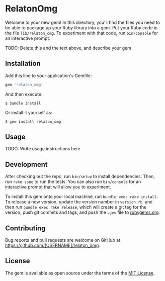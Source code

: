 # RelatonOmg

Welcome to your new gem! In this directory, you'll find the files you need to be able to package up your Ruby library into a gem. Put your Ruby code in the file `lib/relaton_omg`. To experiment with that code, run `bin/console` for an interactive prompt.

TODO: Delete this and the text above, and describe your gem

## Installation

Add this line to your application's Gemfile:

```ruby
gem 'relaton_omg'
```

And then execute:

    $ bundle install

Or install it yourself as:

    $ gem install relaton_omg

## Usage

TODO: Write usage instructions here

## Development

After checking out the repo, run `bin/setup` to install dependencies. Then, run `rake spec` to run the tests. You can also run `bin/console` for an interactive prompt that will allow you to experiment.

To install this gem onto your local machine, run `bundle exec rake install`. To release a new version, update the version number in `version.rb`, and then run `bundle exec rake release`, which will create a git tag for the version, push git commits and tags, and push the `.gem` file to [rubygems.org](https://rubygems.org).

## Contributing

Bug reports and pull requests are welcome on GitHub at https://github.com/[USERNAME]/relaton_omg.


## License

The gem is available as open source under the terms of the [MIT License](https://opensource.org/licenses/MIT).
